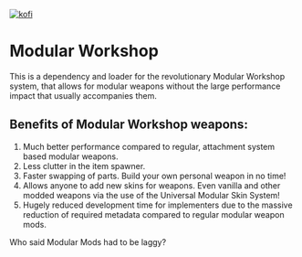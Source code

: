 [![kofi](https://az743702.vo.msecnd.net/cdn/kofi3.png?v=0)](https://ko-fi.com/cityrobo)

# Modular Workshop

This is a dependency and loader for the revolutionary Modular Workshop system, that allows for modular weapons without the large performance impact that usually accompanies them.

## Benefits of Modular Workshop weapons:
1. Much better performance compared to regular, attachment system based modular weapons.
2. Less clutter in the item spawner.
3. Faster swapping of parts. Build your own personal weapon in no time!
4. Allows anyone to add new skins for weapons. Even vanilla and other modded weapons via the use of the Universal Modular Skin System!
5. Hugely reduced development time for implementers due to the massive reduction of required metadata compared to regular modular weapon mods.

Who said Modular Mods had to be laggy?
